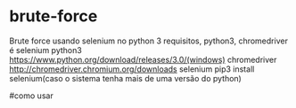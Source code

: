 # brute-force
Brute force usando selenium no python 3
requisitos, python3, chromedriver é selenium
python3 https://www.python.org/download/releases/3.0/(windows)
chromedriver http://chromedriver.chromium.org/downloads
selenium pip3 install selenium(caso o sistema tenha mais de uma versão do python)

#como usar
